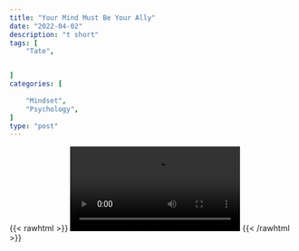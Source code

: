 ```yaml
---
title: "Your Mind Must Be Your Ally"
date: "2022-04-02"
description: "t short"
tags: [
    "Tate",


]
categories: [
    
    "Mindset",
    "Psychology",
]
type: "post"
---
```

{{< rawhtml >}}
    <video width="auto" height="auto" controls>
        <source src="https://clips.dev00ps.com/Tate/YOUR%20MIND%20MUST%20BE%20YOUR%20ALLY%20shorts%20mondaymotivation.mp4" type="video/mp4"> 
    </video>
{{< /rawhtml >}}